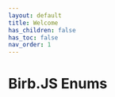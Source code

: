```yaml
---
layout: default
title: Welcome
has_children: false
has_toc: false
nav_order: 1
---
```


# Birb.JS Enums
